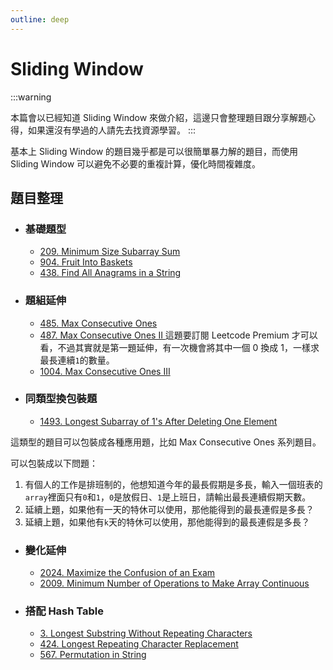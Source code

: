 ```yaml
---
outline: deep
---
```


# Sliding Window

:::warning <div></div>
本篇會以已經知道 Sliding Window 來做介紹，這邊只會整理題目跟分享解題心得，如果還沒有學過的人請先去找資源學習。
:::

基本上 Sliding Window 的題目幾乎都是可以很簡單暴力解的題目，而使用 Sliding Window 可以避免不必要的重複計算，優化時間複雜度。

## 題目整理

- ### 基礎題型

  - [209. Minimum Size Subarray Sum](https://leetcode.com/problems/minimum-size-subarray-sum/)
  - [904. Fruit Into Baskets](https://leetcode.com/problems/fruit-into-baskets/)
  - [438. Find All Anagrams in a String](https://leetcode.com/problems/find-all-anagrams-in-a-string/)

- ### 題組延伸

  - [485. Max Consecutive Ones](https://leetcode.com/problems/max-consecutive-ones/)
  - [487. Max Consecutive Ones II ](https://leetcode.com/problems/max-consecutive-ones-ii/)
    這題要訂閱 Leetcode Premium 才可以看，不過其實就是第一題延伸，有一次機會將其中一個 0 換成 1，一樣求最長連續`1`的數量。
  - [1004. Max Consecutive Ones III](https://leetcode.com/problems/max-consecutive-ones-iii/)

- ### 同類型換包裝題

  - [1493. Longest Subarray of 1's After Deleting One Element](https://leetcode.com/problems/longest-subarray-of-1s-after-deleting-one-element/)

這類型的題目可以包裝成各種應用題，比如 Max Consecutive Ones 系列題目。

可以包裝成以下問題：

1. 有個人的工作是排班制的，他想知道今年的最長假期是多長，輸入一個班表的`array`裡面只有`0`和`1`，`0`是放假日、`1`是上班日，請輸出最長連續假期天數。
2. 延續上題，如果他有一天的特休可以使用，那他能得到的最長連假是多長？
3. 延續上題，如果他有`k`天的特休可以使用，那他能得到的最長連假是多長？

- ### 變化延伸

  - [2024. Maximize the Confusion of an Exam](https://leetcode.com/problems/maximize-the-confusion-of-an-exam/)
  - [2009. Minimum Number of Operations to Make Array Continuous](https://leetcode.com/problems/minimum-number-of-operations-to-make-array-continuous/)

- ### 搭配 Hash Table

  - [3. Longest Substring Without Repeating Characters](https://leetcode.com/problems/longest-substring-without-repeating-characters/)
  - [424. Longest Repeating Character Replacement](https://leetcode.com/problems/longest-repeating-character-replacement/)
  - [567. Permutation in String](https://leetcode.com/problems/permutation-in-string/)

